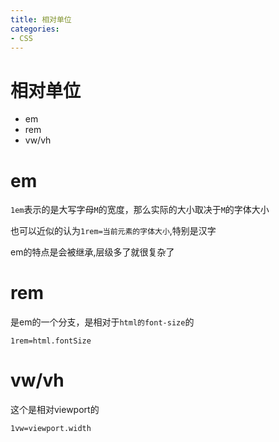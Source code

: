 ```yaml
---
title: 相对单位
categories: 
- CSS
---
```


# 相对单位

- em
- rem
- vw/vh


# em
`1em`表示的是大写字母`M`的宽度，那么实际的大小取决于`M`的字体大小

也可以近似的认为`1rem=当前元素的字体大小`,特别是汉字

em的特点是会被继承,层级多了就很复杂了

# rem
是em的一个分支，是相对于`html的font-size`的

`1rem=html.fontSize`

# vw/vh
这个是相对viewport的

`1vw=viewport.width`

